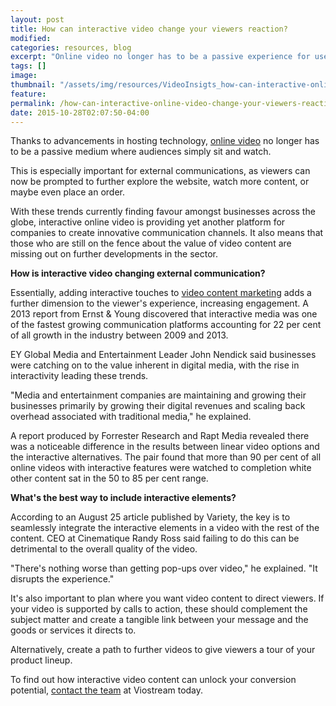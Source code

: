 ```yaml
---
layout: post
title: How can interactive video change your viewers reaction?
modified:
categories: resources, blog
excerpt: "Online video no longer has to be a passive experience for users. Here's how interactive features can transform this method of communication."
tags: []
image:
thumbnail: "/assets/img/resources/VideoInsigts_how-can-interactive-online-video-change-your-viewer-reaction.jpg"
feature:
permalink: /how-can-interactive-online-video-change-your-viewers-reactions1/
date: 2015-10-28T02:07:50-04:00
---
```


<input id="br-article-id" name="br-article-id" type="hidden" value="6020261" />

Thanks to advancements in hosting technology, <a href="http://viostream.com/platform/call-to-action/">online video</a> no longer has to be a passive medium where audiences simply sit and watch.

This is especially important for external communications, as viewers can now be prompted to further explore the website, watch more content, or maybe even place an order.

With these trends currently finding favour amongst businesses across the globe, interactive online video is providing yet another platform for companies to create innovative communication channels. It also means that those who are still on the fence about the value of video content are missing out on further developments in the sector.

<strong>How is interactive video changing external communication?</strong>

Essentially, adding interactive touches to <a href="http://viostream.com/marketing-communications/">video content marketing</a> adds a further dimension to the viewer's experience, increasing engagement. A 2013 report from Ernst &amp; Young discovered that interactive media was one of the fastest growing communication platforms accounting for 22 per cent of all growth in the industry between 2009 and 2013.

EY Global Media and Entertainment Leader John Nendick said businesses were catching on to the value inherent in digital media, with the rise in interactivity leading these trends.

"Media and entertainment companies are maintaining and growing their businesses primarily by growing their digital revenues and scaling back overhead associated with traditional media," he explained.

A report produced by Forrester Research and Rapt Media revealed there was a noticeable difference in the results between linear video options and the interactive alternatives. The pair found that more than 90 per cent of all online videos with interactive features were watched to completion white other content sat in the 50 to 85 per cent range.

<strong>What's the best way to include interactive elements?</strong>

According to an August 25 article published by Variety, the key is to seamlessly integrate the interactive elements in a video with the rest of the content. CEO at Cinematique Randy Ross said failing to do this can be detrimental to the overall quality of the video.

"There's nothing worse than getting pop-ups over video," he explained. "It disrupts the experience."

It's also important to plan where you want video content to direct viewers. If your video is supported by calls to action, these should complement the subject matter and create a tangible link between your message and the goods or services it directs to.

Alternatively, create a path to further videos to give viewers a tour of your product lineup.

To find out how interactive video content can unlock your conversion potential, <a href="http://viostream.com/general-enquiry/">contact the team</a> at Viostream today.